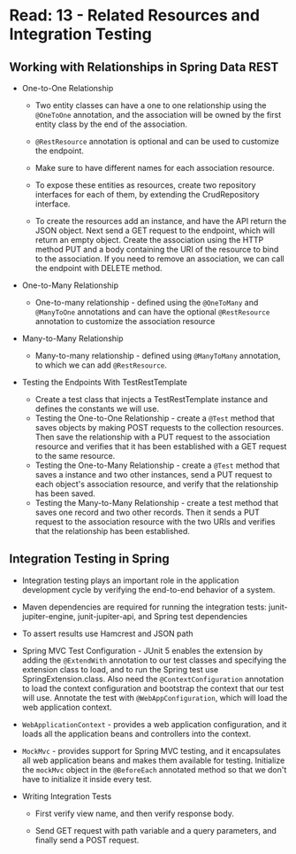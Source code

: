 # Read: 13 - Related Resources and Integration Testing

## Working with Relationships in Spring Data REST

  * One-to-One Relationship
    - Two entity classes can have a one to one relationship using the `@OneToOne` annotation, and the association will be owned by the first entity class by the end of the association.

    - `@RestResource` annotation is optional and can be used to customize the endpoint.
    - Make sure to have different names for each association resource.

    - To expose these entities as resources, create two repository interfaces for each of them, by extending the CrudRepository interface.

    - To create the resources add an instance, and have the API return the JSON object. Next send a GET request to the endpoint, which will return an empty object. Create the association using the HTTP method PUT and a body containing the URI of the resource to bind to the association. If you need to remove an association, we can call the endpoint with DELETE method.

  * One-to-Many Relationship
    - One-to-many relationship - defined using the `@OneToMany` and `@ManyToOne` annotations and can have the optional `@RestResource` annotation to customize the association resource
    
  * Many-to-Many Relationship

    - Many-to-many relationship - defined using `@ManyToMany` annotation, to which we can add `@RestResource`.

  * Testing the Endpoints With TestRestTemplate

    - Create a test class that injects a TestRestTemplate instance and defines the constants we will use.
    - Testing the One-to-One Relationship - create a `@Test` method that saves objects by making POST requests to the collection resources. Then save the relationship with a PUT request to the association resource and verifies that it has been established with a GET request to the same resource.
    - Testing the One-to-Many Relationship - create a `@Test` method that saves a instance and two other instances, send a PUT request to each object's association resource, and verify that the relationship has been saved.
    - Testing the Many-to-Many Relationship - create a test method that saves one record and two other records. Then it sends a PUT request to the association resource with the two URIs and verifies that the relationship has been established.

## Integration Testing in Spring

  * Integration testing plays an important role in the application development cycle by verifying the end-to-end behavior of a system.
  * Maven dependencies are required for running the integration tests: junit-jupiter-engine, junit-jupiter-api, and Spring test dependencies 
  * To assert results use Hamcrest and JSON path
  * Spring MVC Test Configuration - JUnit 5 enables the extension by adding the `@ExtendWith` annotation to our test classes and specifying the extension class to load, and to run the Spring test use SpringExtension.class. Also need the `@ContextConfiguration` annotation to load the context configuration and bootstrap the context that our test will use. Annotate the test with `@WebAppConfiguration`, which will load the web application context.
  * `WebApplicationContext` - provides a web application configuration, and it loads all the application beans and controllers into the context.
  * `MockMvc` - provides support for Spring MVC testing, and it encapsulates all web application beans and makes them available for testing. Initialize the `mockMvc` object in the `@BeforeEach` annotated method so that we don't have to initialize it inside every test.

  * Writing Integration Tests

    - First verify view name, and then verify response body.   

    - Send GET request with path variable and a query parameters, and finally send a POST request.

